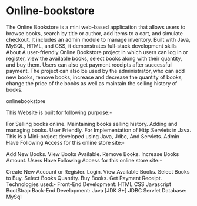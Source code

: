 # Online-bookstore
The Online Bookstore is a mini web-based application that allows users to browse books, search by title or author, add items to a cart, and simulate checkout. It includes an admin module to manage inventory. Built with Java, MySQL, HTML, and CSS, it demonstrates full-stack development skills
About
A user-friendly Online Bookstore project in which users can log in or register, view the available books, select books along with their quantity, and buy them. Users can also get payment receipts after successful payment. The project can also be used by the administrator, who can add new books, remove books, increase and decrease the quantity of books, change the price of the books as well as maintain the selling history of books.

onlinebookstore

This Website is built for following purpose:-

For Selling books online.
Maintaining books selling history.
Adding and managing books.
User Friendly.
For Implementation of Http Servlets in Java.
This is a Mini-project developed using Java, Jdbc, And Servlets.
Admin Have Following Access for this online store site:-

Add New Books.
View Books Available.
Remove Books.
Increase Books Amount.
Users Have Following Access for this online store site:-

Create New Account or Register.
Login.
View Available Books.
Select Books to Buy.
Select Books Quantity.
Buy Books.
Get Payment Receipt.
Technologies used:-
Front-End Development:
HTML
CSS
Javascript
BootStrap
Back-End Development:
Java [JDK 8+]
JDBC
Servlet
Database:
MySql
